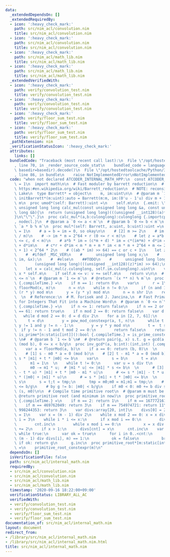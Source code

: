 ```yaml
---
data:
  _extendedDependsOn: []
  _extendedRequiredBy:
  - icon: ':heavy_check_mark:'
    path: src/nim_acl/convolution.nim
    title: src/nim_acl/convolution.nim
  - icon: ':heavy_check_mark:'
    path: src/nim_acl/convolution.nim
    title: src/nim_acl/convolution.nim
  - icon: ':heavy_check_mark:'
    path: src/nim_acl/math_lib.nim
    title: src/nim_acl/math_lib.nim
  - icon: ':heavy_check_mark:'
    path: src/nim_acl/math_lib.nim
    title: src/nim_acl/math_lib.nim
  _extendedVerifiedWith:
  - icon: ':heavy_check_mark:'
    path: verify/convolution_test.nim
    title: verify/convolution_test.nim
  - icon: ':heavy_check_mark:'
    path: verify/convolution_test.nim
    title: verify/convolution_test.nim
  - icon: ':heavy_check_mark:'
    path: verify/floor_sum_test.nim
    title: verify/floor_sum_test.nim
  - icon: ':heavy_check_mark:'
    path: verify/floor_sum_test.nim
    title: verify/floor_sum_test.nim
  _pathExtension: nim
  _verificationStatusIcon: ':heavy_check_mark:'
  attributes:
    links: []
  bundledCode: "Traceback (most recent call last):\n  File \"/opt/hostedtoolcache/Python/3.8.5/x64/lib/python3.8/site-packages/onlinejudge_verify/documentation/build.py\"\
    , line 70, in _render_source_code_stat\n    bundled_code = language.bundle(stat.path,\
    \ basedir=basedir).decode()\n  File \"/opt/hostedtoolcache/Python/3.8.5/x64/lib/python3.8/site-packages/onlinejudge_verify/languages/nim.py\"\
    , line 86, in bundle\n    raise NotImplementedError\nNotImplementedError\n"
  code: "when not declared ATCODER_INTERNAL_MATH_HPP:\n  const ATCODER_INTERNAL_MATH_HPP*\
    \ = 1\n  import math\n\n  # Fast moduler by barrett reduction\n  # Reference:\
    \ https:#en.wikipedia.org/wiki/Barrett_reduction\n  # NOTE: reconsider after Ice\
    \ Lake\n  type Barrett* = object\n    m, im:uint\n\n  # @param m `1 <= m`\n  proc\
    \ initBarrett*(m:uint):auto = Barrett(m:m, im:(0'u - 1'u) div m + 1)\n\n  # @return\
    \ m\n  proc umod*(self: Barrett):uint =\n    self.m\n\n  {.emit: \"\"\"\ninline\
    \ unsigned long long calc_mul(const unsigned long long &a, const unsigned long\
    \ long &b){\n  return (unsigned long long)(((unsigned __int128)(a)*b) >> 64);\n\
    }\n\"\"\".}\n  proc calc_mul*(a,b:culonglong):culonglong {.importcpp: \"calc_mul(#,#)\"\
    , nodecl.}\n  # @param a `0 <= a < m`\n  # @param b `0 <= b < m`\n  # @return\
    \ `a * b % m`\n  proc mul*(self: Barrett, a:uint, b:uint):uint =\n    # [1] m\
    \ = 1\n    # a = b = im = 0, so okay\n\n    # [2] m >= 2\n    # im = ceil(2^64\
    \ / m)\n    # -> im * m = 2^64 + r (0 <= r < m)\n    # let z = a*b = c*m + d (0\
    \ <= c, d < m)\n    # a*b * im = (c*m + d) * im = c*(im*m) + d*im = c*2^64 + c*r\
    \ + d*im\n    # c*r + d*im < m * m + m * im < m * m + 2^64 + m <= 2^64 + m * (m\
    \ + 1) < 2^64 * 2\n    # ((ab * im) >> 64) == c or c + 1\n    let z = a * b\n\
    \    #  #ifdef _MSC_VER\n    #      unsigned long long x;\n    #      _umul128(z,\
    \ im, &x);\n    #  #else\n    ##TODO\n    #      unsigned long long x =\n    #\
    \        (unsigned long long)(((unsigned __int128)(z)*im) >> 64);\n    #  #endif\n\
    \    let x = calc_mul(z.culonglong, self.im.culonglong).uint\n    var v = z -\
    \ x * self.m\n    if self.m <= v: v += self.m\n    return v\n\n  # @param n `0\
    \ <= n`\n  # @param m `1 <= m`\n  # @return `(x ** n) % m`\n  proc pow_mod_constexpr*(x,n,m:int):int\
    \ {.compileTime.} =\n    if m == 1: return 0\n    var\n      r = 1\n      y =\
    \ floorMod(x, m)\n      n = n\n    while n != 0:\n      if (n and 1) != 0: r =\
    \ (r * y) mod m\n      y = (y * y) mod m\n      n = n shr 1\n    return r.int\n\
    \  \n  # Reference:\n  # M. Forisek and J. Jancina,\n  # Fast Primality Testing\
    \ for Integers That Fit into a Machine Word\n  # @param n `0 <= n`\n  proc is_prime_constexpr*(n:int):bool\
    \ {.compileTime.} =\n    if n <= 1: return false\n    if n == 2 or n == 7 or n\
    \ == 61: return true\n    if n mod 2 == 0: return false\n    var d = n - 1\n \
    \   while d mod 2 == 0: d = d div 2\n    for a in [2, 7, 61]:\n      var\n   \
    \     t = d\n        y = pow_mod_constexpr(a, t, n)\n      while t != n - 1 and\
    \ y != 1 and y != n - 1:\n        y = y * y mod n\n        t =  t shl 1\n    \
    \  if y != n - 1 and t mod 2 == 0:\n        return false\n    return true\n  proc\
    \ is_prime*[n:static[int]]():bool {.compileTime.} = is_prime_constexpr(n)\n# \
    \ \n#  # @param b `1 <= b`\n#  # @return pair(g, x) s.t. g = gcd(a, b), xa = g\
    \ (mod b), 0 <= x < b/g\n  proc inv_gcd*(a, b:int):(int,int) {.compileTime} =\n\
    \    var a = floorMod(a, b)\n    if a == 0: return (b, 0)\n  \n    # Contracts:\n\
    \    # [1] s - m0 * a = 0 (mod b)\n    # [2] t - m1 * a = 0 (mod b)\n    # [3]\
    \ s * |m1| + t * |m0| <= b\n    var\n      s = b\n      t = a\n      m0 = 0\n\
    \      m1 = 1\n  \n    while t != 0:\n      var u = s div t\n      s -= t * u;\n\
    \      m0 -= m1 * u;  # |m1 * u| <= |m1| * s <= b\n  \n      # [3]:\n      # (s\
    \ - t * u) * |m1| + t * |m0 - m1 * u|\n      # <= s * |m1| - t * u * |m1| + t\
    \ * (|m0| + |m1| * u)\n      # = s * |m1| + t * |m0| <= b\n  \n      var tmp =\
    \ s\n      s = t;t = tmp;\n      tmp = m0;m0 = m1;m1 = tmp;\n    # by [3]: |m0|\
    \ <= b/g\n    # by g != b: |m0| < b/g\n    if m0 < 0: m0 += b div s\n    return\
    \ (s, m0)\n\n  # Compile time primitive root\n  # @param m must be prime\n  #\
    \ @return primitive root (and minimum in now)\n  proc primitive_root_constexpr*(m:int):int\
    \ {.compileTime.} =\n    if m == 2: return 1\n    if m == 167772161: return 3\n\
    \    if m == 469762049: return 3\n    if m == 754974721: return 11\n    if m ==\
    \ 998244353: return 3\n    var divs:array[20, int]\n    divs[0] = 2\n    var cnt\
    \ = 1\n    var x = (m - 1) div 2\n    while x mod 2 == 0: x = x div 2\n    var\
    \ i = 3\n    while i * i <= x:\n      if x mod i == 0:\n        divs[cnt] = i\n\
    \        cnt.inc\n        while x mod i == 0:\n          x = x div i\n      i\
    \ += 2\n    if x > 1:\n      divs[cnt] = x\n      cnt.inc\n    var g = 2\n   \
    \ while true:\n      var ok = true\n      for i in 0..<cnt:\n        if pow_mod_constexpr(g,\
    \ (m - 1) div divs[i], m) == 1:\n          ok = false\n          break\n     \
    \ if ok: return g\n      g.inc\n  proc primitive_root*[m:static[int]]():auto {.compileTime.}\
    \ =\n    primitive_root_constexpr(m)\n"
  dependsOn: []
  isVerificationFile: false
  path: src/nim_acl/internal_math.nim
  requiredBy:
  - src/nim_acl/convolution.nim
  - src/nim_acl/convolution.nim
  - src/nim_acl/math_lib.nim
  - src/nim_acl/math_lib.nim
  timestamp: '2020-09-16 18:22:00+09:00'
  verificationStatus: LIBRARY_ALL_AC
  verifiedWith:
  - verify/convolution_test.nim
  - verify/convolution_test.nim
  - verify/floor_sum_test.nim
  - verify/floor_sum_test.nim
documentation_of: src/nim_acl/internal_math.nim
layout: document
redirect_from:
- /library/src/nim_acl/internal_math.nim
- /library/src/nim_acl/internal_math.nim.html
title: src/nim_acl/internal_math.nim
---
```

